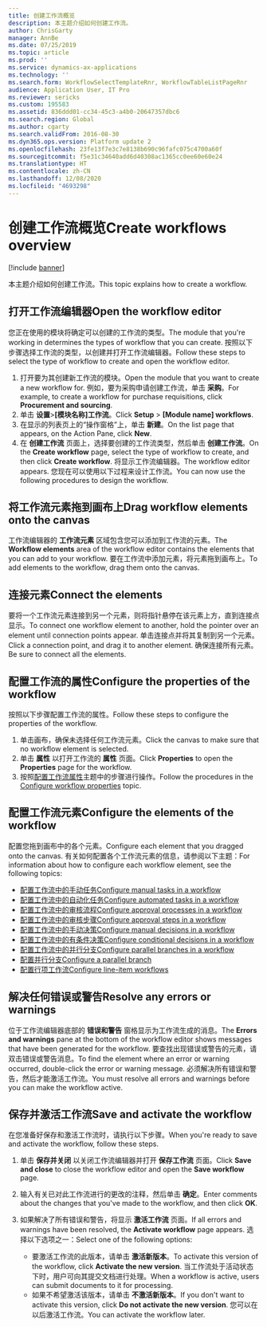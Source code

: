 ```yaml
---
title: 创建工作流概览
description: 本主题介绍如何创建工作流。
author: ChrisGarty
manager: AnnBe
ms.date: 07/25/2019
ms.topic: article
ms.prod: ''
ms.service: dynamics-ax-applications
ms.technology: ''
ms.search.form: WorkflowSelectTemplateRnr, WorkflowTableListPageRnr
audience: Application User, IT Pro
ms.reviewer: sericks
ms.custom: 195583
ms.assetid: 836ddd01-cc34-45c3-a4b0-20647357dbc6
ms.search.region: Global
ms.author: cgarty
ms.search.validFrom: 2016-08-30
ms.dyn365.ops.version: Platform update 2
ms.openlocfilehash: 23fe13f7e3c7e8138b690c96fafc075c4700a60f
ms.sourcegitcommit: f5e31c34640add6d40308ac1365cc0ee60e60e24
ms.translationtype: HT
ms.contentlocale: zh-CN
ms.lasthandoff: 12/08/2020
ms.locfileid: "4693298"
---
```

# <a name="create-workflows-overview"></a><span data-ttu-id="1fd87-103">创建工作流概览</span><span class="sxs-lookup"><span data-stu-id="1fd87-103">Create workflows overview</span></span>

[!include [banner](../includes/banner.md)]

<span data-ttu-id="1fd87-104">本主题介绍如何创建工作流。</span><span class="sxs-lookup"><span data-stu-id="1fd87-104">This topic explains how to create a workflow.</span></span>

## <a name="open-the-workflow-editor"></a><span data-ttu-id="1fd87-105">打开工作流编辑器</span><span class="sxs-lookup"><span data-stu-id="1fd87-105">Open the workflow editor</span></span>

<span data-ttu-id="1fd87-106">您正在使用的模块将确定可以创建的工作流的类型。</span><span class="sxs-lookup"><span data-stu-id="1fd87-106">The module that you're working in determines the types of workflow that you can create.</span></span> <span data-ttu-id="1fd87-107">按照以下步骤选择工作流的类型，以创建并打开工作流编辑器。</span><span class="sxs-lookup"><span data-stu-id="1fd87-107">Follow these steps to select the type of workflow to create and open the workflow editor.</span></span>

1. <span data-ttu-id="1fd87-108">打开要为其创建新工作流的模块。</span><span class="sxs-lookup"><span data-stu-id="1fd87-108">Open the module that you want to create a new workflow for.</span></span> <span data-ttu-id="1fd87-109">例如，要为采购申请创建工作流，单击 **采购**。</span><span class="sxs-lookup"><span data-stu-id="1fd87-109">For example, to create a workflow for purchase requisitions, click **Procurement and sourcing**.</span></span>
2. <span data-ttu-id="1fd87-110">单击 **设置**&gt;**\[模块名称\]工作流**。</span><span class="sxs-lookup"><span data-stu-id="1fd87-110">Click **Setup** &gt; **\[Module name\] workflows**.</span></span>
3. <span data-ttu-id="1fd87-111">在显示的列表页上的“操作窗格”上，单击 **新建**。</span><span class="sxs-lookup"><span data-stu-id="1fd87-111">On the list page that appears, on the Action Pane, click **New**.</span></span>
4. <span data-ttu-id="1fd87-112">在 **创建工作流** 页面上，选择要创建的工作流类型，然后单击 **创建工作流**。</span><span class="sxs-lookup"><span data-stu-id="1fd87-112">On the **Create workflow** page, select the type of workflow to create, and then click **Create workflow**.</span></span> <span data-ttu-id="1fd87-113">将显示工作流编辑器。</span><span class="sxs-lookup"><span data-stu-id="1fd87-113">The workflow editor appears.</span></span> <span data-ttu-id="1fd87-114">您现在可以使用以下过程来设计工作流。</span><span class="sxs-lookup"><span data-stu-id="1fd87-114">You can now use the following procedures to design the workflow.</span></span>

## <a name="drag-workflow-elements-onto-the-canvas"></a><span data-ttu-id="1fd87-115">将工作流元素拖到画布上</span><span class="sxs-lookup"><span data-stu-id="1fd87-115">Drag workflow elements onto the canvas</span></span>

<span data-ttu-id="1fd87-116">工作流编辑器的 **工作流元素** 区域包含您可以添加到工作流的元素。</span><span class="sxs-lookup"><span data-stu-id="1fd87-116">The **Workflow elements** area of the workflow editor contains the elements that you can add to your workflow.</span></span> <span data-ttu-id="1fd87-117">要在工作流中添加元素，将元素拖到画布上。</span><span class="sxs-lookup"><span data-stu-id="1fd87-117">To add elements to the workflow, drag them onto the canvas.</span></span>

## <a name="connect-the-elements"></a><span data-ttu-id="1fd87-118">连接元素</span><span class="sxs-lookup"><span data-stu-id="1fd87-118">Connect the elements</span></span>

<span data-ttu-id="1fd87-119">要将一个工作流元素连接到另一个元素，则将指针悬停在该元素上方，直到连接点显示。</span><span class="sxs-lookup"><span data-stu-id="1fd87-119">To connect one workflow element to another, hold the pointer over an element until connection points appear.</span></span> <span data-ttu-id="1fd87-120">单击连接点并将其复制到另一个元素。</span><span class="sxs-lookup"><span data-stu-id="1fd87-120">Click a connection point, and drag it to another element.</span></span> <span data-ttu-id="1fd87-121">确保连接所有元素。</span><span class="sxs-lookup"><span data-stu-id="1fd87-121">Be sure to connect all the elements.</span></span>

## <a name="configure-the-properties-of-the-workflow"></a><span data-ttu-id="1fd87-122">配置工作流的属性</span><span class="sxs-lookup"><span data-stu-id="1fd87-122">Configure the properties of the workflow</span></span>

<span data-ttu-id="1fd87-123">按照以下步骤配置工作流的属性。</span><span class="sxs-lookup"><span data-stu-id="1fd87-123">Follow these steps to configure the properties of the workflow.</span></span>

1. <span data-ttu-id="1fd87-124">单击画布，确保未选择任何工作流元素。</span><span class="sxs-lookup"><span data-stu-id="1fd87-124">Click the canvas to make sure that no workflow element is selected.</span></span>
2. <span data-ttu-id="1fd87-125">单击 **属性** 以打开工作流的 **属性** 页面。</span><span class="sxs-lookup"><span data-stu-id="1fd87-125">Click **Properties** to open the **Properties** page for the workflow.</span></span>
3. <span data-ttu-id="1fd87-126">按照[配置工作流属性](configure-workflow-properties.md)主题中的步骤进行操作。</span><span class="sxs-lookup"><span data-stu-id="1fd87-126">Follow the procedures in the [Configure workflow properties](configure-workflow-properties.md) topic.</span></span>

## <a name="configure-the-elements-of-the-workflow"></a><span data-ttu-id="1fd87-127">配置工作流元素</span><span class="sxs-lookup"><span data-stu-id="1fd87-127">Configure the elements of the workflow</span></span>

<span data-ttu-id="1fd87-128">配置您拖到画布中的各个元素。</span><span class="sxs-lookup"><span data-stu-id="1fd87-128">Configure each element that you dragged onto the canvas.</span></span> <span data-ttu-id="1fd87-129">有关如何配置各个工作流元素的信息，请参阅以下主题：</span><span class="sxs-lookup"><span data-stu-id="1fd87-129">For information about how to configure each workflow element, see the following topics:</span></span>

- [<span data-ttu-id="1fd87-130">配置工作流中的手动任务</span><span class="sxs-lookup"><span data-stu-id="1fd87-130">Configure manual tasks in a workflow</span></span>](configure-manual-task-workflow.md)
- [<span data-ttu-id="1fd87-131">配置工作流中的自动化任务</span><span class="sxs-lookup"><span data-stu-id="1fd87-131">Configure automated tasks in a workflow</span></span>](configure-automated-task-workflow.md)
- [<span data-ttu-id="1fd87-132">配置工作流中的审核流程</span><span class="sxs-lookup"><span data-stu-id="1fd87-132">Configure approval processes in a workflow</span></span>](configure-approval-process-workflow.md)
- [<span data-ttu-id="1fd87-133">配置工作流中的审核步骤</span><span class="sxs-lookup"><span data-stu-id="1fd87-133">Configure approval steps in a workflow</span></span>](configure-approval-step-workflow.md)
- [<span data-ttu-id="1fd87-134">配置工作流中的手动决策</span><span class="sxs-lookup"><span data-stu-id="1fd87-134">Configure manual decisions in a workflow</span></span>](configure-manual-decision-workflow.md)
- [<span data-ttu-id="1fd87-135">配置工作流中的有条件决策</span><span class="sxs-lookup"><span data-stu-id="1fd87-135">Configure conditional decisions in a workflow</span></span>](configure-conditional-decision-workflow.md)
- [<span data-ttu-id="1fd87-136">配置工作流中的并行分支</span><span class="sxs-lookup"><span data-stu-id="1fd87-136">Configure parallel branches in a workflow</span></span>](configure-parallel-activity-workflow.md)
- [<span data-ttu-id="1fd87-137">配置并行分支</span><span class="sxs-lookup"><span data-stu-id="1fd87-137">Configure a parallel branch</span></span>](configure-parallel-branch-workflow.md)
- [<span data-ttu-id="1fd87-138">配置行项工作流</span><span class="sxs-lookup"><span data-stu-id="1fd87-138">Configure line-item workflows</span></span>](configure-line-item-workflow.md)

## <a name="resolve-any-errors-or-warnings"></a><span data-ttu-id="1fd87-139">解决任何错误或警告</span><span class="sxs-lookup"><span data-stu-id="1fd87-139">Resolve any errors or warnings</span></span>

<span data-ttu-id="1fd87-140">位于工作流编辑器底部的 **错误和警告** 窗格显示为工作流生成的消息。</span><span class="sxs-lookup"><span data-stu-id="1fd87-140">The **Errors and warnings** pane at the bottom of the workflow editor shows messages that have been generated for the workflow.</span></span> <span data-ttu-id="1fd87-141">要查找出现错误或警告的元素，请双击错误或警告消息。</span><span class="sxs-lookup"><span data-stu-id="1fd87-141">To find the element where an error or warning occurred, double-click the error or warning message.</span></span> <span data-ttu-id="1fd87-142">必须解决所有错误和警告，然后才能激活工作流。</span><span class="sxs-lookup"><span data-stu-id="1fd87-142">You must resolve all errors and warnings before you can make the workflow active.</span></span>

## <a name="save-and-activate-the-workflow"></a><span data-ttu-id="1fd87-143">保存并激活工作流</span><span class="sxs-lookup"><span data-stu-id="1fd87-143">Save and activate the workflow</span></span>

<span data-ttu-id="1fd87-144">在您准备好保存和激活工作流时，请执行以下步骤。</span><span class="sxs-lookup"><span data-stu-id="1fd87-144">When you're ready to save and activate the workflow, follow these steps.</span></span>

1. <span data-ttu-id="1fd87-145">单击 **保存并关闭** 以关闭工作流编辑器并打开 **保存工作流** 页面。</span><span class="sxs-lookup"><span data-stu-id="1fd87-145">Click **Save and close** to close the workflow editor and open the **Save workflow** page.</span></span>
2. <span data-ttu-id="1fd87-146">输入有关已对此工作流进行的更改的注释，然后单击 **确定**。</span><span class="sxs-lookup"><span data-stu-id="1fd87-146">Enter comments about the changes that you've made to the workflow, and then click **OK**.</span></span>
3. <span data-ttu-id="1fd87-147">如果解决了所有错误和警告，将显示 **激活工作流** 页面。</span><span class="sxs-lookup"><span data-stu-id="1fd87-147">If all errors and warnings have been resolved, the **Activate workflow** page appears.</span></span> <span data-ttu-id="1fd87-148">选择以下选项之一：</span><span class="sxs-lookup"><span data-stu-id="1fd87-148">Select one of the following options:</span></span>

    - <span data-ttu-id="1fd87-149">要激活工作流的此版本，请单击 **激活新版本**。</span><span class="sxs-lookup"><span data-stu-id="1fd87-149">To activate this version of the workflow, click **Activate the new version**.</span></span> <span data-ttu-id="1fd87-150">当工作流处于活动状态下时，用户可向其提交文档进行处理。</span><span class="sxs-lookup"><span data-stu-id="1fd87-150">When a workflow is active, users can submit documents to it for processing.</span></span>
    - <span data-ttu-id="1fd87-151">如果不希望激活该版本，请单击 **不激活新版本**。</span><span class="sxs-lookup"><span data-stu-id="1fd87-151">If you don't want to activate this version, click **Do not activate the new version**.</span></span> <span data-ttu-id="1fd87-152">您可以在以后激活工作流。</span><span class="sxs-lookup"><span data-stu-id="1fd87-152">You can activate the workflow later.</span></span>
